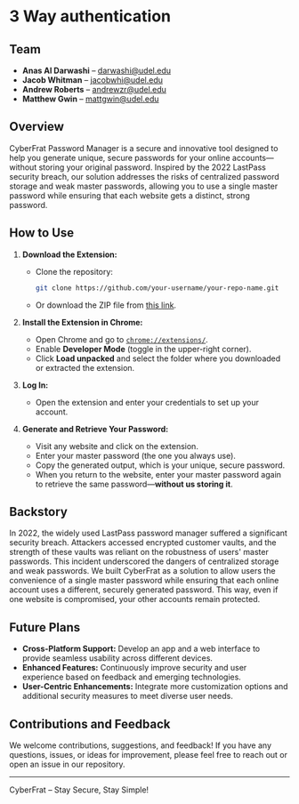 # 3 Way authentication

## Team
- **Anas Al Darwashi** – [darwashi@udel.edu](mailto:darwashi@udel.edu)
- **Jacob Whitman** – [jacobwhi@udel.edu](mailto:jacobwhi@udel.edu)
- **Andrew Roberts** – [andrewzr@udel.edu](mailto:andrewzr@udel.edu)
- **Matthew Gwin** – [mattgwin@udel.edu](mailto:mattgwin@udel.edu)

## Overview
CyberFrat Password Manager is a secure and innovative tool designed to help you generate unique, secure passwords for your online accounts—without storing your original password. Inspired by the 2022 LastPass security breach, our solution addresses the risks of centralized password storage and weak master passwords, allowing you to use a single master password while ensuring that each website gets a distinct, strong password.

## How to Use

1. **Download the Extension:**
   - Clone the repository:
     ```sh
     git clone https://github.com/your-username/your-repo-name.git
     ```
   - Or download the ZIP file from [this link](https://github.com/your-username/your-repo-name/archive/refs/heads/main.zip).

2. **Install the Extension in Chrome:**
   - Open Chrome and go to [`chrome://extensions/`](chrome://extensions/).
   - Enable **Developer Mode** (toggle in the upper-right corner).
   - Click **Load unpacked** and select the folder where you downloaded or extracted the extension.

3. **Log In:**
   - Open the extension and enter your credentials to set up your account.

4. **Generate and Retrieve Your Password:**
   - Visit any website and click on the extension.
   - Enter your master password (the one you always use).
   - Copy the generated output, which is your unique, secure password.
   - When you return to the website, enter your master password again to retrieve the same password—**without us storing it**.


## Backstory
In 2022, the widely used LastPass password manager suffered a significant security breach. Attackers accessed encrypted customer vaults, and the strength of these vaults was reliant on the robustness of users' master passwords. This incident underscored the dangers of centralized storage and weak passwords. We built CyberFrat as a solution to allow users the convenience of a single master password while ensuring that each online account uses a different, securely generated password. This way, even if one website is compromised, your other accounts remain protected.

## Future Plans
- **Cross-Platform Support:** Develop an app and a web interface to provide seamless usability across different devices.
- **Enhanced Features:** Continuously improve security and user experience based on feedback and emerging technologies.
- **User-Centric Enhancements:** Integrate more customization options and additional security measures to meet diverse user needs.

## Contributions and Feedback
We welcome contributions, suggestions, and feedback! If you have any questions, issues, or ideas for improvement, please feel free to reach out or open an issue in our repository.

---

CyberFrat – Stay Secure, Stay Simple!
